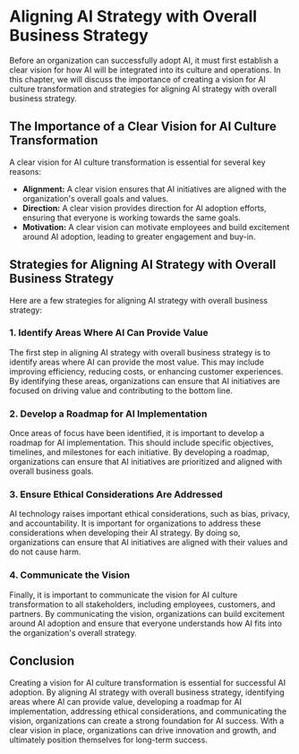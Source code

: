 Aligning AI Strategy with Overall Business Strategy
===============================================================================================================

Before an organization can successfully adopt AI, it must first establish a clear vision for how AI will be integrated into its culture and operations. In this chapter, we will discuss the importance of creating a vision for AI culture transformation and strategies for aligning AI strategy with overall business strategy.

The Importance of a Clear Vision for AI Culture Transformation
--------------------------------------------------------------

A clear vision for AI culture transformation is essential for several key reasons:

* **Alignment:** A clear vision ensures that AI initiatives are aligned with the organization's overall goals and values.
* **Direction:** A clear vision provides direction for AI adoption efforts, ensuring that everyone is working towards the same goals.
* **Motivation:** A clear vision can motivate employees and build excitement around AI adoption, leading to greater engagement and buy-in.

Strategies for Aligning AI Strategy with Overall Business Strategy
------------------------------------------------------------------

Here are a few strategies for aligning AI strategy with overall business strategy:

### 1. Identify Areas Where AI Can Provide Value

The first step in aligning AI strategy with overall business strategy is to identify areas where AI can provide the most value. This may include improving efficiency, reducing costs, or enhancing customer experiences. By identifying these areas, organizations can ensure that AI initiatives are focused on driving value and contributing to the bottom line.

### 2. Develop a Roadmap for AI Implementation

Once areas of focus have been identified, it is important to develop a roadmap for AI implementation. This should include specific objectives, timelines, and milestones for each initiative. By developing a roadmap, organizations can ensure that AI initiatives are prioritized and aligned with overall business goals.

### 3. Ensure Ethical Considerations Are Addressed

AI technology raises important ethical considerations, such as bias, privacy, and accountability. It is important for organizations to address these considerations when developing their AI strategy. By doing so, organizations can ensure that AI initiatives are aligned with their values and do not cause harm.

### 4. Communicate the Vision

Finally, it is important to communicate the vision for AI culture transformation to all stakeholders, including employees, customers, and partners. By communicating the vision, organizations can build excitement around AI adoption and ensure that everyone understands how AI fits into the organization's overall strategy.

Conclusion
----------

Creating a vision for AI culture transformation is essential for successful AI adoption. By aligning AI strategy with overall business strategy, identifying areas where AI can provide value, developing a roadmap for AI implementation, addressing ethical considerations, and communicating the vision, organizations can create a strong foundation for AI success. With a clear vision in place, organizations can drive innovation and growth, and ultimately position themselves for long-term success.
